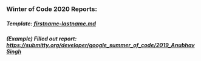 ### Winter of Code 2020 Reports:

##### Template: [firstname-lastname.md](https://github.com/winterofcode/2020-Reports/blob/master/ReadMe.md)
##### (Example) Filled out report: https://submitty.org/developer/google_summer_of_code/2019_AnubhavSingh
